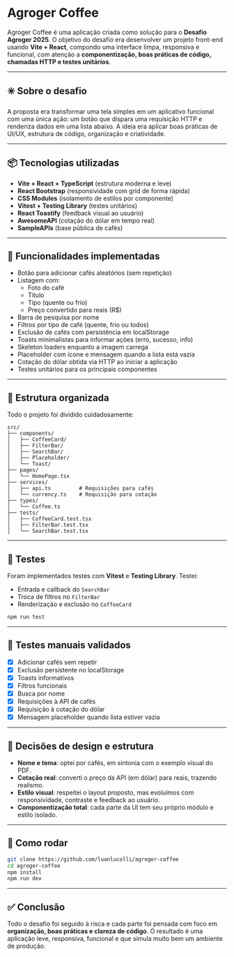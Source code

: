 # Agroger Coffee

Agroger Coffee é uma aplicação criada como solução para o **Desafio Agroger 2025**. O objetivo do desafio era desenvolver um projeto front-end usando **Vite + React**, compondo uma interface limpa, responsiva e funcional, com atenção a **componentização, boas práticas de código, chamadas HTTP e testes unitários**.

---

## ✳️ Sobre o desafio

A proposta era transformar uma tela simples em um aplicativo funcional com uma única ação: um botão que dispara uma requisição HTTP e renderiza dados em uma lista abaixo. A ideia era aplicar boas práticas de UI/UX, estrutura de código, organização e criatividade.

---

## 📦 Tecnologias utilizadas

- **Vite + React + TypeScript** (estrutura moderna e leve)
- **React Bootstrap** (responsividade com grid de forma rápida)
- **CSS Modules** (isolamento de estilos por componente)
- **Vitest + Testing Library** (testes unitários)
- **React Toastify** (feedback visual ao usuário)
- **AwesomeAPI** (cotação do dólar em tempo real)
- **SampleAPIs** (base pública de cafés)

---

## 🔧 Funcionalidades implementadas

- Botão para adicionar cafés aleatórios (sem repetição)
- Listagem com:
  - Foto do café
  - Título
  - Tipo (quente ou frio)
  - Preço convertido para reais (R$)
- Barra de pesquisa por nome
- Filtros por tipo de café (quente, frio ou todos)
- Exclusão de cafés com persistência em localStorage
- Toasts minimalistas para informar ações (erro, sucesso, info)
- Skeleton loaders enquanto a imagem carrega
- Placeholder com ícone e mensagem quando a lista está vazia
- Cotação do dólar obtida via HTTP ao iniciar a aplicação
- Testes unitários para os principais componentes

---

## 📁 Estrutura organizada

Todo o projeto foi dividido cuidadosamente:

```
src/
├── components/
│   ├── CoffeeCard/
│   ├── FilterBar/
│   ├── SearchBar/
│   ├── Placeholder/
│   └── Toast/
├── pages/
│   └── HomePage.tsx
├── services/
│   ├── api.ts         # Requisições para cafés
│   └── currency.ts    # Requisição para cotação
├── types/
│   └── Coffee.ts
├── tests/
│   ├── CoffeeCard.test.tsx
│   ├── FilterBar.test.tsx
│   └── SearchBar.test.tsx
```

---

## 🔬 Testes

Foram implementados testes com **Vitest** e **Testing Library**. Testei:

- Entrada e callback do `SearchBar`
- Troca de filtros no `FilterBar`
- Renderização e exclusão no `CoffeeCard`

```bash
npm run test
```

---

## 🧪 Testes manuais validados

- [x] Adicionar cafés sem repetir
- [x] Exclusão persistente no localStorage
- [x] Toasts informativos
- [x] Filtros funcionais
- [x] Busca por nome
- [x] Requisições à API de cafés
- [x] Requisição à cotação do dólar
- [x] Mensagem placeholder quando lista estiver vazia

---

## 🧠 Decisões de design e estrutura

- **Nome e tema**: optei por cafés, em sintonia com o exemplo visual do PDF.
- **Cotação real**: converti o preço da API (em dólar) para reais, trazendo realismo.
- **Estilo visual**: respeitei o layout proposto, mas evoluímos com responsividade, contraste e feedback ao usuário.
- **Componentização total**: cada parte da UI tem seu próprio módulo e estilo isolado.

---

## 🚀 Como rodar

```bash
git clone https://github.com/luanlucolli/agroger-coffee
cd agroger-coffee
npm install
npm run dev
```

---

## ✅ Conclusão

Todo o desafio foi seguido à risca e cada parte foi pensada com foco em **organização, boas práticas e clareza de código**. O resultado é uma aplicação leve, responsiva, funcional e que simula muito bem um ambiente de produção.

